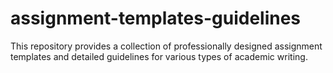 # assignment-templates-guidelines
This repository provides a collection of professionally designed assignment templates and detailed guidelines for various types of academic writing. 
